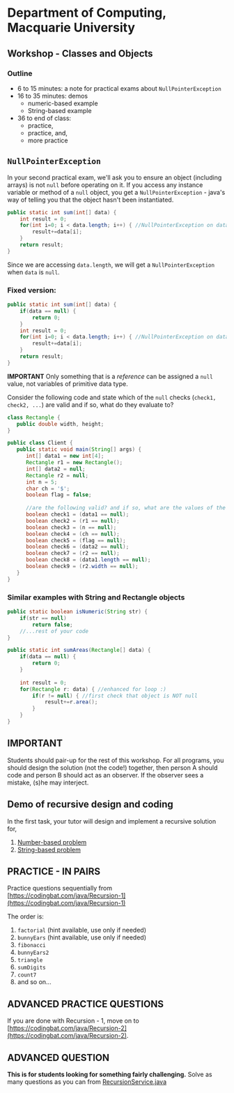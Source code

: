 # Department of Computing, Macquarie University

## Workshop - Classes and Objects

### Outline

- 6 to 15 minutes: a note for practical exams about `NullPointerException`
- 16 to 35 minutes: demos
	- numeric-based example
	- String-based example
- 36 to end of class: 
	- practice,
	- practice, and, 
	- more practice

## `NullPointerException`

In your second practical exam, we'll ask you to ensure an object (including arrays) is not `null` before operating on it. If you access any instance variable or method of a `null` object, you get a `NullPointerException` - java's way of telling you that the object hasn't been instantiated.

```java
public static int sum(int[] data) {
	int result = 0;
	for(int i=0; i < data.length; i++) { //NullPointerException on data.length
		result+=data[i];
	}
	return result;
}
```

Since we are accessing `data.length`, we will get a `NullPointerException` when `data` is `null`.

### Fixed version:

```java
public static int sum(int[] data) {
	if(data == null) {
		return 0;
	}
	int result = 0;
	for(int i=0; i < data.length; i++) { //NullPointerException on data.length
		result+=data[i];
	}
	return result;
}
```

**IMPORTANT** Only something that is a *reference* can be assigned a `null` value, not variables of primitive data type.

Consider the following code and state which of the `null` checks (`check1, check2, ...`) are valid and if so, what do they evaluate to?

```java
class Rectangle {
   public double width, height;
}
```

```java
public class Client {
   public static void main(String[] args) {
      int[] data1 = new int[4];
      Rectangle r1 = new Rectangle();
      int[] data2 = null;
      Rectangle r2 = null;
      int n = 5;
      char ch = '$';
      boolean flag = false;
      
      //are the following valid? and if so, what are the values of the boolean variables
      boolean check1 = (data1 == null); 
      boolean check2 = (r1 == null);
      boolean check3 = (n == null);
      boolean check4 = (ch == null);
      boolean check5 = (flag == null);
      boolean check6 = (data2 == null); 
      boolean check7 = (r2 == null);
      boolean check8 = (data1.length == null); 
      boolean check9 = (r2.width == null);
   }
}
```   

### Similar examples with String and Rectangle objects

```java
public static boolean isNumeric(String str) {
	if(str == null)
		return false;
	//...rest of your code
}
```

```java
public static int sumAreas(Rectangle[] data) {
	if(data == null) {
		return 0;
	}
	
	int result = 0;
	for(Rectangle r: data) { //enhanced for loop :)
		if(r != null) { //first check that object is NOT null
			result+=r.area();
		}
	}
}
```

## IMPORTANT

Students should pair-up for the rest of this workshop. For all programs, you should design the solution (not the code!) together, then person A should code and person B should act as an observer. If the observer sees a mistake, (s)he may interject.

## Demo of recursive design and coding

In the first task, your tutor will design and implement a recursive solution for,

1. [Number-based problem](https://codingbat.com/prob/p163932) 
2. [String-based problem](https://codingbat.com/prob/p104029)

## PRACTICE - IN PAIRS

Practice questions sequentially from [https://codingbat.com/java/Recursion-1](https://codingbat.com/java/Recursion-1)

The order is:

1. `factorial` (hint available, use only if needed)
2. `bunnyEars` (hint available, use only if needed)
3. `fibonacci`
4. `bunnyEars2`
5. `triangle`
6. `sumDigits`
7. `count7`
8. and so on...

## ADVANCED PRACTICE QUESTIONS

If you are done with Recursion - 1, move on to [https://codingbat.com/java/Recursion-2](https://codingbat.com/java/Recursion-2).

## ADVANCED QUESTION

**This is for students looking for something fairly challenging.**
Solve as many questions as you can from [RecursionService.java](./codes/RecursionService.java)
